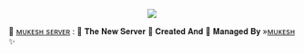 <p align="center"><a href="https://t.me/itz_mst_boi"><img src="https://te.legra.ph/file/53ce4ff720b2b604d14c1.jpg"></a></p>

🥀 [ᴍᴜᴋᴇsʜ sᴇʀᴠᴇʀ](https://t.me/the_support_chat) : 🍁 𝐓𝐡𝐞 𝐍𝐞𝐰 𝐒𝐞𝐫𝐯𝐞𝐫 📡
𝐂𝐫𝐞𝐚𝐭𝐞𝐝 𝐀𝐧𝐝 💞 𝐌𝐚𝐧𝐚𝐠𝐞𝐝 𝐁𝐲 »[ᴍᴜᴋᴇsʜ ](https://t.me/itz_mst_boi) ✨

